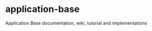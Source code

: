 application-base
================

Application Base documentation, wiki, tutorial and implementations
